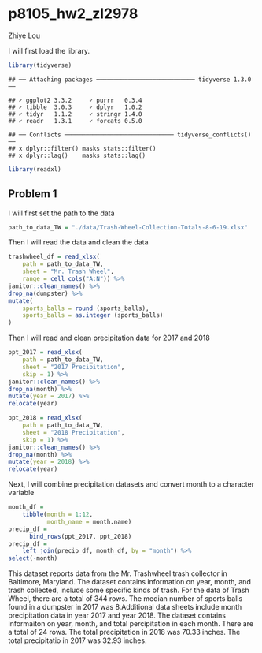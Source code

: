 p8105\_hw2\_zl2978
================
Zhiye Lou

I will first load the library.

``` r
library(tidyverse)
```

    ## ── Attaching packages ──────────────────────────── tidyverse 1.3.0 ──

    ## ✓ ggplot2 3.3.2     ✓ purrr   0.3.4
    ## ✓ tibble  3.0.3     ✓ dplyr   1.0.2
    ## ✓ tidyr   1.1.2     ✓ stringr 1.4.0
    ## ✓ readr   1.3.1     ✓ forcats 0.5.0

    ## ── Conflicts ─────────────────────────────── tidyverse_conflicts() ──
    ## x dplyr::filter() masks stats::filter()
    ## x dplyr::lag()    masks stats::lag()

``` r
library(readxl)
```

## Problem 1

I will first set the path to the data

``` r
path_to_data_TW = "./data/Trash-Wheel-Collection-Totals-8-6-19.xlsx"
```

Then I will read the data and clean the data

``` r
trashwheel_df = read_xlsx(
    path = path_to_data_TW,
    sheet = "Mr. Trash Wheel",
    range = cell_cols("A:N")) %>% 
janitor::clean_names() %>% 
drop_na(dumpster) %>% 
mutate(
    sports_balls = round (sports_balls),
    sports_balls = as.integer (sports_balls)
)
```

Then I will read and clean precipitation data for 2017 and 2018

``` r
ppt_2017 = read_xlsx(
    path = path_to_data_TW,
    sheet = "2017 Precipitation",
    skip = 1) %>% 
janitor::clean_names() %>% 
drop_na(month) %>% 
mutate(year = 2017) %>% 
relocate(year)

ppt_2018 = read_xlsx(
    path = path_to_data_TW,
    sheet = "2018 Precipitation",
    skip = 1) %>% 
janitor::clean_names() %>% 
drop_na(month) %>% 
mutate(year = 2018) %>% 
relocate(year)
```

Next, I will combine precipitation datasets and convert month to a
character variable

``` r
month_df = 
    tibble(month = 1:12,
           month_name = month.name)
precip_df = 
      bind_rows(ppt_2017, ppt_2018)
precip_df =
    left_join(precip_df, month_df, by = "month") %>% 
select(-month)
```

This dataset reports data from the Mr. Trashwheel trash collector in
Baltimore, Maryland. The dataset contains information on year, month,
and trash collected, include some specific kinds of trash. For the data
of Trash Wheel, there are a total of 344 rows. The median number of
sports balls found in a dumpster in 2017 was 8.Additional data sheets
include month precipitation data in year 2017 and year 2018. The dataset
contains informaiton on year, month, and total percipitation in each
month. There are a total of 24 rows. The total precipitation in 2018 was
70.33 inches. The total precipitatio in 2017 was 32.93 inches.
